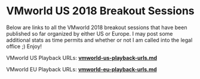 # VMworld US 2018 Breakout Sessions

Below are links to all the VMworld 2018 breakout sessions that have been published so far organized by either US or Europe. I may post some additional stats as time permits and whether or not I am called into the legal office ;) Enjoy!

VMworld US Playback URLs: **[vmworld-us-playback-urls.md](vmworld-us-playback-urls.md)**

VMworld EU Playback URLs: **[vmworld-eu-playback-urls.md](vmworld-eu-playback-urls.md)**